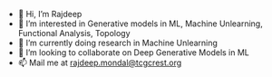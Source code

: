 - 👋 Hi, I’m Rajdeep
- 👀 I’m interested in Generative models in ML, Machine Unlearning, Functional Analysis, Topology
- 🌱 I’m currently doing research in Machine Unlearning
- 💞️ I’m looking to collaborate on Deep Generative Models in ML
- 📫 Mail me at rajdeep.mondal@tcgcrest.org

<!---
rjdpm/rjdpm is a ✨ special ✨ repository because its `README.md` (this file) appears on your GitHub profile.
You can click the Preview link to take a look at your changes.
--->
